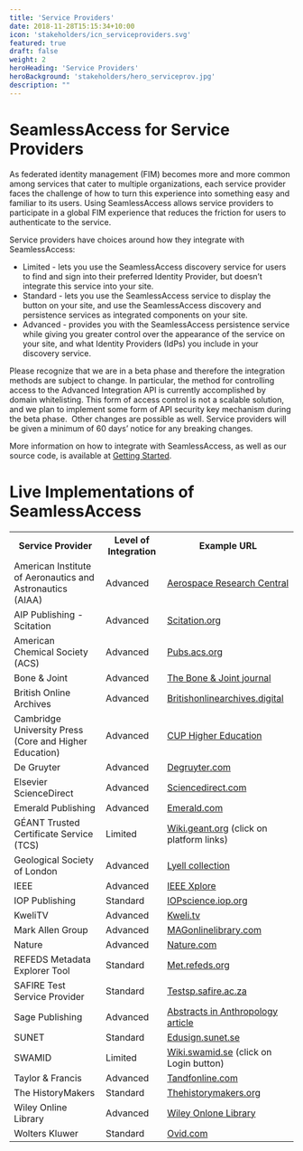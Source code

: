 ```yaml
---
title: 'Service Providers'
date: 2018-11-28T15:15:34+10:00
icon: 'stakeholders/icn_serviceproviders.svg'
featured: true
draft: false
weight: 2
heroHeading: 'Service Providers'
heroBackground: 'stakeholders/hero_serviceprov.jpg'
description: ""
---
```


# SeamlessAccess for Service Providers

As federated identity management (FIM) becomes more and more common among services that cater to multiple organizations, each service provider faces the challenge of how to turn this experience into something easy and familiar to its users. Using SeamlessAccess allows service providers to participate in a global FIM experience that reduces the friction for users to authenticate to the service. 

Service providers have choices around how they integrate with SeamlessAccess:

* Limited - lets you use the SeamlessAccess discovery service for users to find and sign into their preferred Identity Provider, but doesn’t integrate this service into your site.
* Standard - lets you use the SeamlessAccess service to display the button on your site, and use the SeamlessAccess discovery and persistence services as integrated components on your site.
* Advanced - provides you with the SeamlessAccess persistence service while giving you greater control over the appearance of the service on your site, and what Identity Providers (IdPs) you include in your discovery service.

Please recognize that we are in a beta phase and therefore the integration methods are subject to change. In particular, the method for controlling access to the Advanced Integration API is currently accomplished by domain whitelisting. This form of access control is not a scalable solution, and we plan to implement some form of API security key mechanism during the beta phase.  Other changes are possible as well. Service providers will be given a minimum of 60 days’ notice for any breaking changes.

More information on how to integrate with SeamlessAccess, as well as our source code, is available at [Getting Started](/work).

# Live Implementations of SeamlessAccess

<table style="width:100%">
  <tr>
    <th>Service Provider</th>
    <th>Level of Integration</th>
    <th>Example URL</th>
  </tr>
   <tr>
    <td>American Institute of Aeronautics and Astronautics (AIAA)</td>
    <td>Advanced</td>
    <td><a href="https://arc.aiaa.org/doi/pdf/10.2514/1.J062470">Aerospace Research Central</a></td>
  </tr>

   <tr>
    <td>AIP Publishing - Scitation</td>
    <td>Advanced</td>
    <td><a href="https://aapt.scitation.org/doi/full/10.1119/10.0003395">Scitation.org</a></td>
  </tr>

  <tr>
    <td>American Chemical Society (ACS)</td>
    <td>Advanced</td>
    <td><a href="https://pubs.acs.org/action/ssostart?redirectUri=/page/remoteaccess/confirm">Pubs.acs.org</a> </td>
  </tr>
 
 
  <tr>
    <td>Bone & Joint</td>
    <td>Advanced</td>
    <td><a href="https://boneandjoint.org.uk/Article/10.1302/0301-620X.105B3.BJJ-2023-0145">The Bone & Joint journal</a> </td>
  </tr>
  
  
  <tr>
    <td>British Online Archives</td>
    <td>Advanced</td>
    <td><a href="http://www.britishonlinearchives.digital."> Britishonlinearchives.digital</a> </td>
  </tr>
      <tr>
    <td>Cambridge University Press (Core and Higher Education)</td>
    <td>Advanced</td>
    <td><a href="https://www.cambridge.org/highereducation/books/geometry/337E4BCCB67C04A25028255A6FB553FC#overview">CUP Higher Education</a></td>
  </tr>
        <tr>
    <td>De Gruyter</td>
    <td>Advanced</td>
    <td><a href="https://www.degruyter.com/">Degruyter.com</a></td>
  </tr>
      <tr>
    <td>Elsevier ScienceDirect</td>
    <td>Advanced</td>
    <td><a href="https://www.sciencedirect.com/science/article/abs/pii/S0753396918300120">Sciencedirect.com</a></td>
  </tr>
      <tr>
    <td>Emerald Publishing</td>
    <td>Advanced</td>
    <td><a href="https://www.emerald.com/insight/content/doi/10.1108/IJPCC-10-2020-0169/full/html">Emerald.com</a></td>
  </tr>

  <tr>
    <td>GÉANT Trusted Certificate Service (TCS)</td>
    <td>Limited</td>
    <td><a href="https://wiki.geant.org/display/TCSNT/TCS+Participants+Sectigo">Wiki.geant.org</a> (click on platform links) </td>
  </tr>

  <tr>
    <td>Geological Society of London</td>
    <td>Advanced</td>
    <td><a href="https://www.lyellcollection.org/doi/10.1144/jgs2021-149">Lyell collection</a></td>
  </tr>


  <tr>
    <td>IEEE</td>
    <td>Advanced</td>
    <td><a href="https://ieeexplore.ieee.org/document/9046288">IEEE Xplore</a></td>
  </tr>
  <tr>
  <tr>
    <td>IOP Publishing</td>
    <td>Standard</td>
    <td><a href="https://iopscience.iop.org/article/10.35848/1882-0786/abdcd7">IOPscience.iop.org</a></td>
  </tr>
  <tr>
    <td>KweliTV</td>
    <td>Advanced</td>
    <td><a href="https://www.kweli.tv/start">Kweli.tv</a></td>
  </tr>
  <tr>
    <td>Mark Allen Group</td>
    <td>Advanced</td>
    <td><a href="https://www.magonlinelibrary.com">MAGonlinelibrary.com</a></td>
  </tr>
  <tr>  <tr>
    <td>Nature</td>
    <td>Advanced</td>
    <td><a href="https://www.nature.com/articles/s41586-019-1750-x">Nature.com</a></td>
  </tr>
    <tr>
    <td>REFEDS Metadata Explorer Tool</td>
    <td>Standard</td>
    <td><a href="https://met.refeds.org">Met.refeds.org</a></td>
  </tr>
  <tr>
    <td>SAFIRE Test Service Provider</td>
    <td>Standard</td>
    <td><a href="https://testsp.safire.ac.za/">Testsp.safire.ac.za</a></td>
  </tr>
  <tr>
    <td>Sage Publishing</td>
    <td>Advanced</td>
    <td><a href="https://journals.sagepub.com/doi/full/10.1177/00013455211049160">Abstracts in Anthropology article</a></td>
  </tr>
    <tr>
    <td>SUNET</td>
    <td>Standard</td>
    <td><a href="https://edusign.sunet.se/">Edusign.sunet.se</a></td>
  </tr>   
  <tr>
    <td>SWAMID</td>
    <td>Limited</td>
    <td><a href="https://wiki.swamid.se/">Wiki.swamid.se</a> (click on Login button)</td>
  </tr>
    <tr>
    <td>Taylor & Francis</td>
    <td>Advanced</td>
    <td><a href="https://www.tandfonline.com/doi/full/10.1080/00049158.2020.1819009">Tandfonline.com</a></td>
  </tr>
  <tr>
    <td>The HistoryMakers</td>
    <td>Standard</td>
    <td><a href="https://www.thehistorymakers.org/digital-archives">Thehistorymakers.org</a></td>
  </tr>
    <tr>
    <td>Wiley Online Library</td>
    <td>Advanced</td>
    <td><a href="https://onlinelibrary.wiley.com/doi/full/10.1002/jgc4.1316/">Wiley Onlone Library</a></td>
  </tr>
<tr>
    <td>Wolters Kluwer</td>
    <td>Standard</td>
    <td><a href="https://oce.ovid.com/journals/aaprac/202203000/02054229-202203000-00001">Ovid.com</a></td>
  </tr>    

</table>

